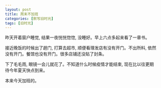 ```yaml
---
layout: post
title: 周末不加班
categories: [默写旧时光]
tags: [旧时光]
---
```


昨天开着窗户睡觉, 结果一夜恍恍惚惚, 没睡好。早上六点多起来看了一章书。

接近晚饭的时候出了趟门, 打算去超市, 顺便看理发店有没有开门。不出所料, 依然没有开门。餐馆也没有开门。很多店铺还没贴了封条。

下了毛毛雨, 眼镜一会儿就花了。不知道什么时候疫情才能结束, 现在比以往更期待今年夏天快点到来。

本来今天加班的。